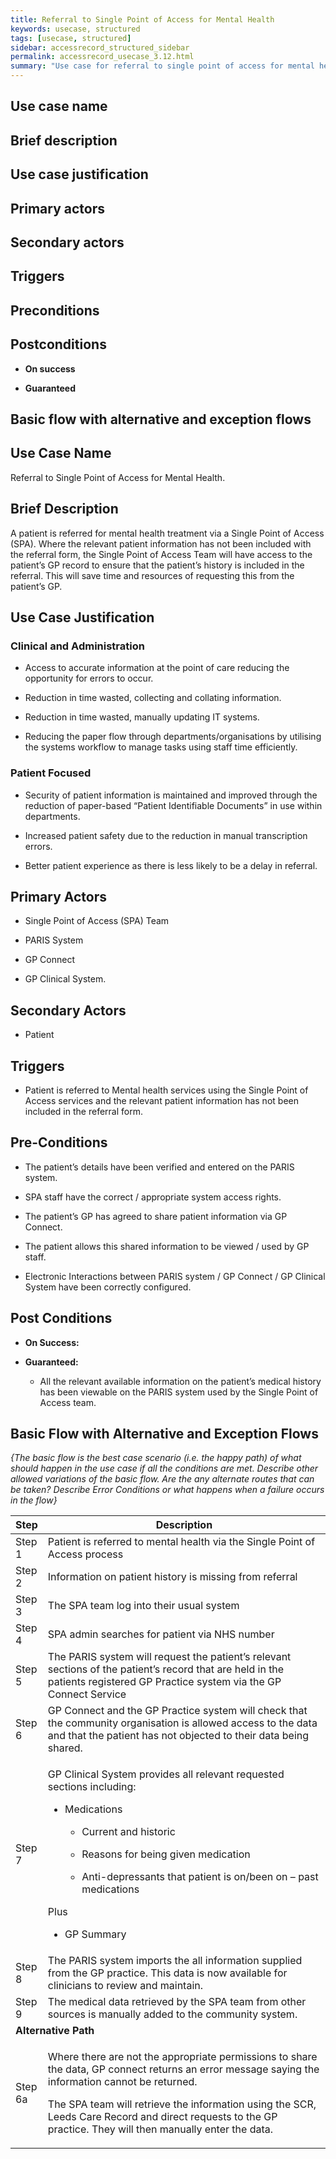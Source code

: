 ```yaml
---
title: Referral to Single Point of Access for Mental Health
keywords: usecase, structured
tags: [usecase, structured] 
sidebar: accessrecord_structured_sidebar
permalink: accessrecord_usecase_3.12.html
summary: "Use case for referral to single point of access for mental health"
---
```


## Use case name


## Brief description


## Use case justification


## Primary actors


## Secondary actors


## Triggers


## Preconditions


## Postconditions

-   **On success**

-   **Guaranteed**


## Basic flow with alternative and exception flows





## Use Case Name

Referral to Single Point of Access for Mental Health.

## Brief Description

A patient is referred for mental health treatment via a Single Point of
Access (SPA). Where the relevant patient information has not been
included with the referral form, the Single Point of Access Team will
have access to the patient’s GP record to ensure that the patient’s
history is included in the referral. This will save time and resources
of requesting this from the patient’s GP.

## Use Case Justification

### Clinical and Administration

-   Access to accurate information at the point of care reducing the
    opportunity for errors to occur.

-   Reduction in time wasted, collecting and collating information.

-   Reduction in time wasted, manually updating IT systems.

-   Reducing the paper flow through departments/organisations by
    utilising the systems workflow to manage tasks using staff time
    efficiently.

### Patient Focused

-   Security of patient information is maintained and improved through
    the reduction of paper-based “Patient Identifiable Documents” in use
    within departments.

-   Increased patient safety due to the reduction in manual
    transcription errors.

-   Better patient experience as there is less likely to be a delay in
    referral.

## Primary Actors

- Single Point of Access (SPA) Team

- PARIS System

- GP Connect

- GP Clinical System.

## Secondary Actors

- Patient

## Triggers

- Patient is referred to Mental health services using the Single Point of Access services and the relevant patient information has not been included in the referral form.

## Pre-Conditions

-   The patient’s details have been verified and entered on the PARIS
    system.

-   SPA staff have the correct / appropriate system access rights.

-   The patient’s GP has agreed to share patient information via GP
    Connect.

-   The patient allows this shared information to be viewed / used by GP
    staff.

-   Electronic Interactions between PARIS system / GP Connect / GP
    Clinical System have been correctly configured.

## Post Conditions

-   **On Success:**

-   **Guaranteed:**

    -   All the relevant available information on the patient’s medical
        history has been viewable on the PARIS system used by the Single
        Point of Access team.

## Basic Flow with Alternative and Exception Flows

*{The basic flow is the best case scenario (i.e. the happy path) of what
should happen in the use case if all the conditions are met. Describe
other allowed variations of the basic flow. Are the any alternate routes
that can be taken? Describe Error Conditions or what happens when a
failure occurs in the flow}*

<table>
<thead>
<tr class="header">
<th style="width:10%">Step</th>
<th>Description</th>
</tr>
</thead>
<tbody>
<tr class="odd">
<td>Step 1</td>
<td>Patient is referred to mental health via the Single Point of Access process</td>
</tr>
<tr class="even">
<td>Step 2</td>
<td>Information on patient history is missing from referral</td>
</tr>
<tr class="odd">
<td>Step 3</td>
<td>The SPA team log into their usual system</td>
</tr>
<tr class="even">
<td>Step 4</td>
<td>SPA admin searches for patient via NHS number</td>
</tr>
<tr class="odd">
<td>Step 5</td>
<td>The PARIS system will request the patient’s relevant sections of the patient’s record that are held in the patients registered GP Practice system via the GP Connect Service</td>
</tr>
<tr class="even">
<td>Step 6</td>
<td>GP Connect and the GP Practice system will check that the community organisation is allowed access to the data and that the patient has not objected to their data being shared.</td>
</tr>
<tr class="odd">
<td>Step 7</td>
<td><p>GP Clinical System provides all relevant requested sections including:</p>
<ul>
<li><p>Medications</p>
<ul>
<li><p>Current and historic</p></li>
<li><p>Reasons for being given medication</p></li>
<li><p>Anti-depressants that patient is on/been on – past medications</p></li>
</ul></li>
</ul>
<p>Plus</p>
<ul>
<li><p>GP Summary</p></li>
</ul></td>
</tr>
<tr class="even">
<td>Step 8</td>
<td>The PARIS system imports the all information supplied from the GP practice. This data is now available for clinicians to review and maintain.</td>
</tr>
<tr class="odd">
<td>Step 9</td>
<td>The medical data retrieved by the SPA team from other sources is manually added to the community system.</td>
</tr>
<tr class="even">
<td colspan="2"><strong>Alternative Path</strong></td>
</tr>
<tr class="odd">
<td>Step 6a</td>
<td><p>Where there are not the appropriate permissions to share the data, GP connect returns an error message saying the information cannot be returned.</p>
<p>The SPA team will retrieve the information using the SCR, Leeds Care Record and direct requests to the GP practice. They will then manually enter the data.</p></td>
</tr>
</tbody>
</table>
